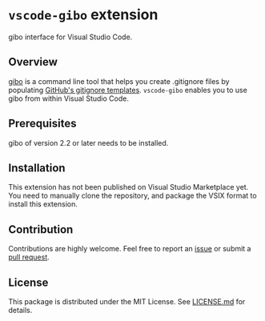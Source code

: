 # `vscode-gibo` extension
gibo interface for Visual Studio Code.

<!-- TODO: put demo here. -->

## Overview
[gibo][] is a command line tool that helps you create .gitignore files by populating [GitHub's gitignore templates][github/gitignore].
`vscode-gibo` enables you to use gibo from within Visual Studio Code.

## Prerequisites
gibo of version 2.2 or later needs to be installed.

## Installation
This extension has not been published on Visual Studio Marketplace yet.
You need to manually clone the repository, and package the VSIX format to install this extension.

## Contribution
Contributions are highly welcome. Feel free to report an [issue][] or submit a [pull request][].
 
## License
This package is distributed under the MIT License.
See [LICENSE.md](./LICENSE.md) for details.

[gibo]: https://github.com/simonwhitaker/gibo
[github/gitignore]: https://github.com/github/gitignore
[issue]: https://github.com/yudai-nkt/vscode-gibo/issues
[pull request]: https://github.com/yudai-nkt/vscode-gibo/pulls
